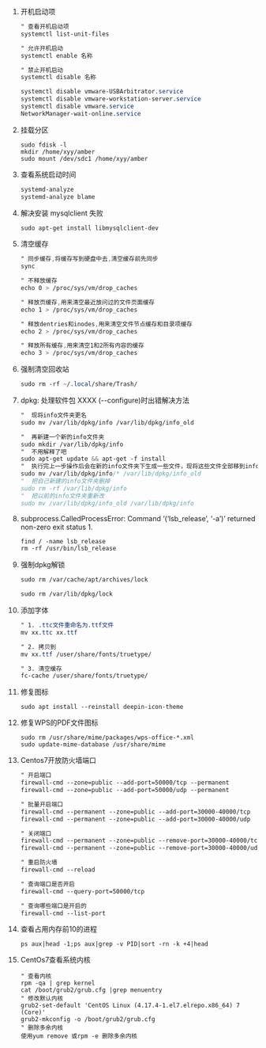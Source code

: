 1. 开机启动项

    ```scss
    " 查看开机启动项
    systemctl list-unit-files

    " 允许开机启动
    systemctl enable 名称

    " 禁止开机启动
    systemctl disable 名称

    systemctl disable vmware-USBArbitrator.service
    systemctl disable vmware-workstation-server.service
    systemctl disable vmware.service
    NetworkManager-wait-online.service
    ```

2. 挂载分区

    ```
    sudo fdisk -l
    mkdir /home/xyy/amber
    sudo mount /dev/sdc1 /home/xyy/amber
    ```

3. 查看系统启动时间

    ```scss
    systemd-analyze
    systemd-analyze blame
    ```

4. 解决安装 mysqlclient 失败

    ```scss
    sudo apt-get install libmysqlclient-dev
    ```

5. 清空缓存

    ```scss
    " 同步缓存,将缓存写到硬盘中去,清空缓存前先同步
    sync

    " 不释放缓存
    echo 0 > /proc/sys/vm/drop_caches

    " 释放页缓存,用来清空最近放问过的文件页面缓存
    echo 1 > /proc/sys/vm/drop_caches

    " 释放dentries和inodes,用来清空文件节点缓存和目录项缓存
    echo 2 > /proc/sys/vm/drop_caches

    " 释放所有缓存,用来清空1和2所有内容的缓存
    echo 3 > /proc/sys/vm/drop_caches
    ```

6. 强制清空回收站

    ```scss
    sudo rm -rf ~/.local/share/Trash/
    ```

7. dpkg: 处理软件包 XXXX (--configure)时出错解决方法

    ```scss
    "  现将info文件夹更名
    sudo mv /var/lib/dpkg/info /var/lib/dpkg/info_old

    "  再新建一个新的info文件夹
    sudo mkdir /var/lib/dpkg/info
    "  不用解释了吧
    sudo apt-get update && apt-get -f install
    "  执行完上一步操作后会在新的info文件夹下生成一些文件，现将这些文件全部移到info_old文件夹下
    sudo mv /var/lib/dpkg/info/* /var/lib/dpkg/info_old
    "  把自己新建的info文件夹删掉
    sudo rm -rf /var/lib/dpkg/info
    "  把以前的info文件夹重新改
    sudo mv /var/lib/dpkg/info_old /var/lib/dpkg/info
    ```

8. subprocess.CalledProcessError: Command ‘(‘lsb_release’, ‘-a’)’ returned non-zero exit status 1.

    ```scss
    find / -name lsb_release
    rm -rf /usr/bin/lsb_release
    ```

9. 强制dpkg解锁

    ```scss
    sudo rm /var/cache/apt/archives/lock

    sudo rm /var/lib/dpkg/lock
    ```

10. 添加字体

    ```scss
    " 1. .ttc文件重命名为.ttf文件
    mv xx.ttc xx.ttf

    " 2. 拷贝到
    mv xx.ttf /user/share/fonts/truetype/

    " 3. 清空缓存
    fc-cache /user/share/fonts/truetype/
    ```

11. 修复图标

     ```
    sudo apt install --reinstall deepin-icon-theme
     ```

12. 修复WPS的PDF文件图标

      ```
    sudo rm /usr/share/mime/packages/wps-office-*.xml
    sudo update-mime-database /usr/share/mime
      ```

13. Centos7开放防火墙端口

    ```scss
    " 开启端口
    firewall-cmd --zone=public --add-port=50000/tcp --permanent
    firewall-cmd --zone=public --add-port=50000/udp --permanent

    " 批量开启端口
    firewall-cmd --permanent --zone=public --add-port=30000-40000/tcp
    firewall-cmd --permanent --zone=public --add-port=30000-40000/udp

    " 关闭端口
    firewall-cmd --permanent --zone=public --remove-port=30000-40000/tcp
    firewall-cmd --permanent --zone=public --remove-port=30000-40000/udp

    " 重启防火墙
    firewall-cmd --reload

    " 查询端口是否开启
    firewall-cmd --query-port=50000/tcp

    " 查询哪些端口是开启的
    firewall-cmd --list-port
    ```

14. 查看占用内存前10的进程

      ```
    ps aux|head -1;ps aux|grep -v PID|sort -rn -k +4|head
      ```

15. CentOs7查看系统内核

    ```
    " 查看内核
    rpm -qa | grep kernel
    cat /boot/grub2/grub.cfg |grep menuentry
    " 修改默认内核
    grub2-set-default 'CentOS Linux (4.17.4-1.el7.elrepo.x86_64) 7 (Core)'
    grub2-mkconfig -o /boot/grub2/grub.cfg
    " 删除多余内核
    使用yum remove 或rpm -e 删除多余内核
    ```
